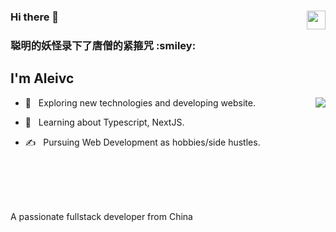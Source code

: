 ### Hi there 👋 <img align="right" src="https://media.giphy.com/media/WUlplcMpOCEmTGBtBW/giphy.gif" width="30">
<h3>聪明的妖怪录下了唐僧的紧箍咒 :smiley:</h3>
<h2> I'm Aleivc </h2>  
<img align="right" src="https://aleivc-others.oss-cn-beijing.aliyuncs.com/developer.png?Expires=1620134233&OSSAccessKeyId=TMP.3KgYAEZHfPbQCtED3ZLgQfhcbGZuDLauYVxSP48nfEjurkdwG8uBvMjtGC9N2jopuzDkgD8dErGDzatsTtq2tDwtxVAtWd&Signature=3NZlea1e7DjXcSOxPTqr%2FcGrya0%3D" />  

- 🤔 &nbsp; Exploring new technologies and developing website.


- 🌱 &nbsp; Learning about Typescript, NextJS.  


- ✍️ &nbsp; Pursuing Web Development as hobbies/side hustles.

<br />
<br />
<br />
<br />


A passionate fullstack developer from China
